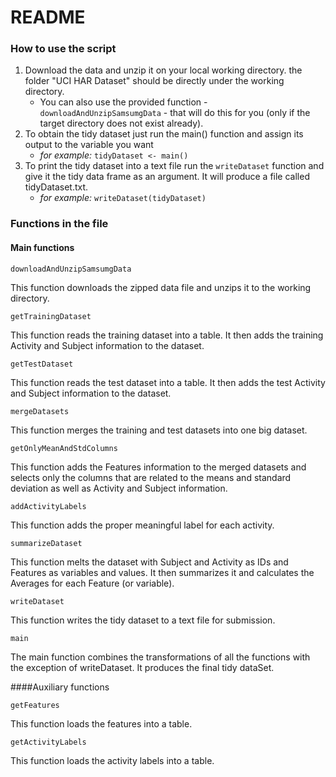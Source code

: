 README
======================

### How to use the script

1. Download the data and unzip it on your local working directory. the folder "UCI HAR Dataset" should be directly under the working directory.
    * You can also use the provided function - `downloadAndUnzipSamsumgData` - that will do this for you (only if the target directory does not exist already).
2. To obtain the tidy dataset just run the main() function and assign its output to the variable you want
    * _for example:_ `tidyDataset <- main()`
3. To print the tidy dataset into a text file run the `writeDataset` function and give it the tidy data frame as an argument. It will produce a file called tidyDataset.txt.
    * _for example:_ `writeDataset(tidyDataset)`

### Functions in the file
#### Main functions

```
downloadAndUnzipSamsumgData
```
This function downloads the zipped data file and unzips it to the working directory.

```
getTrainingDataset
```
This function reads the training dataset into a table. It then adds the training Activity and Subject information to the dataset.

```
getTestDataset
```
This function reads the test dataset into a table. It then adds the test Activity and Subject information to the dataset.

```
mergeDatasets
```
This function merges the training and test datasets into one big dataset.

```
getOnlyMeanAndStdColumns
```
This function adds the Features information to the merged datasets and selects only the columns that are related to the means and standard deviation as well as Activity and Subject information.

```
addActivityLabels
```
This function adds the proper meaningful label for each activity.

```
summarizeDataset
```
This function melts the dataset with Subject and Activity as IDs and Features as variables and values. It then summarizes it and calculates the Averages for each Feature (or variable).

```
writeDataset
```
This function writes the tidy dataset to a text file for submission.

```
main
```
The main function combines the transformations of all the functions with the exception of writeDataset. It produces the final tidy dataSet.

####Auxiliary functions
```
getFeatures
```
This function loads the features into a table.

```
getActivityLabels
```
This function loads the activity labels into a table.
